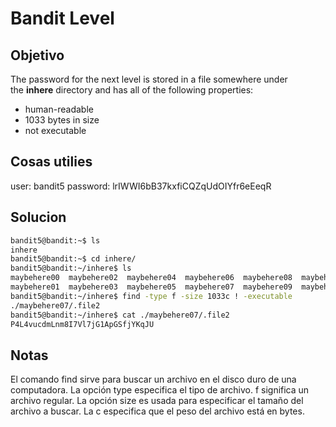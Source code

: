 # Bandit Level

## Objetivo
The password for the next level is stored in a file somewhere under the **inhere** directory and has all of the following properties:
-   human-readable
-   1033 bytes in size
-   not executable

## Cosas utilies
user: bandit5
password: lrIWWI6bB37kxfiCQZqUdOIYfr6eEeqR

## Solucion
``` bash
bandit5@bandit:~$ ls
inhere
bandit5@bandit:~$ cd inhere/
bandit5@bandit:~/inhere$ ls
maybehere00  maybehere02  maybehere04  maybehere06  maybehere08  maybehere10  maybehere12  maybehere14  maybehere16  maybehere18
maybehere01  maybehere03  maybehere05  maybehere07  maybehere09  maybehere11  maybehere13  maybehere15  maybehere17  maybehere19
bandit5@bandit:~/inhere$ find -type f -size 1033c ! -executable
./maybehere07/.file2
bandit5@bandit:~/inhere$ cat ./maybehere07/.file2
P4L4vucdmLnm8I7Vl7jG1ApGSfjYKqJU
```

## Notas
El comando find sirve para buscar un archivo en el disco duro de una computadora.
La opción type especifica el tipo de archivo. f significa un archivo regular.
La opción size es usada para especificar el tamaño del archivo a buscar. La c especifica que el peso del archivo está en bytes.